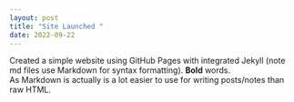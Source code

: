 ```yaml
--- 
layout: post 
title: "Site Launched " 
date: 2022-09-22 
--- 
```

 
Created a simple website using GitHub Pages with integrated Jekyll (note md files use Markdown for syntax 
formatting).  **Bold** words.  
As Markdown is actually is a lot easier to use for writing posts/notes than raw 
HTML. 
